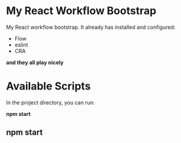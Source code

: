 # My React Workflow Bootstrap

My React workflow bootstrap. It already has installed and configured:

- Flow
- eslint
- CRA

 **and they all play nicely**

# Available Scripts

In the project directory, you can run:

**npm start**

## npm start



